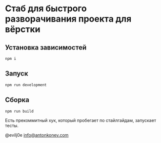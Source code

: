 # Стаб для быстрого разворачивания проекта для вёрстки

## Установка зависимостей
`npm i`

## Запуск
`npm run development`

## Сборка 
`npm run build`

Есть прекоммитный хук, который пробегает по стайлгайдам, запускает тесты.

@evilj0e
info@antonkonev.com
